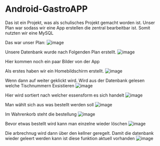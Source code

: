 # Android-GastroAPP

Das ist ein Projekt, was als schulisches Projekt gemacht worden ist.
Unser Plan war sodass wir eine App erstellen die zentral bearbeitbar ist. Somit nutzten wir eine MySQL

Das war unser Plan:
![image](https://cloud.rakutt.eu/apps/files_sharing/publicpreview/TqLpX9KeY6j6wyb?x=1692&y=454&a=true&file=Gastro-App-pic1.png&scalingup=0)



Unsere Datenbank wurde nach Folgenden Plan erstellt.
![image](https://cloud.rakutt.eu/apps/files_sharing/publicpreview/pQsWn88wH6Mi9CQ?x=1920&y=591&a=true&file=Gastro-App-pic2.png&scalingup=0)


Hier kommen noch ein paar Bilder von der App

Als erstes haben wir ein Homebildschirm erstellt.
![image](https://cloud.rakutt.eu/apps/files_sharing/publicpreview/kMbk5PTaJDn5WgP?x=1920&y=591&a=true&file=Gastro-App-pic3.png&scalingup=0)

Wenn dann auf weiter geklickt wird. Wird aus der Datenbank gelesen welche Tischnummern Exsistieren
![image](https://cloud.rakutt.eu/apps/files_sharing/publicpreview/CQP3FfKoMEjQLzA?x=1920&y=591&a=true&file=Gastro-App-pic4.png&scalingup=0)

Hier wird sortiert nach welcher essensform es sich handelt
![image](https://cloud.rakutt.eu/apps/files_sharing/publicpreview/dDjzWw6Y9r4Ns4E?x=1920&y=591&a=true&file=Gastro-App-pic5.png&scalingup=0)

Man wählt sich aus was bestellt werden soll
![image](https://cloud.rakutt.eu/apps/files_sharing/publicpreview/cqGkQtedbZP4xzP?x=1920&y=591&a=true&file=Gastro-App-pic6.png&scalingup=0)

Im Wahrenkorb steht die bestellung
![image](https://cloud.rakutt.eu/apps/files_sharing/publicpreview/qPz23x3EcTAKRZd?x=1920&y=591&a=true&file=Gastro-App-pic7.png&scalingup=0)

Bevor etwas bestellt wird kann man einzelne wieder löschen
![image](https://cloud.rakutt.eu/apps/files_sharing/publicpreview/BEGM6TPLrZ8Pqej?x=1920&y=591&a=true&file=Gastro-App-pic8.png&scalingup=0)

Die arbrechnug wird dann über den kellner geregelt. Damit die datenbank wieder geleert werden kann ist diese funktion aktuell vorhanden
![image](https://cloud.rakutt.eu/apps/files_sharing/publicpreview/FpgzkzZHZHRfQfX?x=1920&y=591&a=true&file=Gastro-App-pic9.png&scalingup=0)
